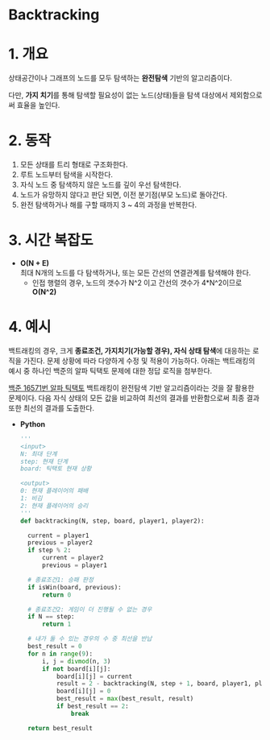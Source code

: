 # Backtracking

# 1. 개요

상태공간이나 그래프의 노드를 모두 탐색하는 **완전탐색** 기반의 알고리즘이다.

다만, **가지 치기**를 통해 탐색할 필요성이 없는 노드(상태)들을 탐색 대상에서 제외함으로써 효율을 높인다.

# 2. 동작

1. 모든 상태를 트리 형태로 구조화한다.
2. 루트 노드부터 탐색을 시작한다.
3. 자식 노드 중 탐색하지 않은 노드를 깊이 우선 탐색한다.
4. 노드가 유망하지 않다고 판단 되면, 이전 분기점(부모 노드)로 돌아간다.
5. 완전 탐색하거나 해를 구할 때까지 3 ~ 4의 과정을 반복한다.

# 3. 시간 복잡도

- **O(N + E)**  
   최대 N개의 노드를 다 탐색하거나, 또는 모든 간선의 연결관계를 탐색해야 한다.
  - 인접 행렬의 경우, 노드의 갯수가 N^2 이고 간선의 갯수가 4\*N^2이므로 **O(N^2)**

# 4. 예시

백트래킹의 경우, 크게 **종료조건, 가지치기(가능할 경우), 자식 상태 탐색**에 대응하는 로직을 가진다.
문제 상황에 따라 다양하게 수정 및 적용이 가능하다. 아래는 백트래킹의 예시 중 하나인 백준의 알파 틱택토 문제에 대한 정답 로직을 첨부한다.

[백준 16571번 알파 틱택토](https://www.acmicpc.net/problem/16571)
백트래킹이 완전탐색 기반 알고리즘이라는 것을 잘 활용한 문제이다. 다음 자식 상태의 모든 값을 비교하여 최선의 결과를 반환함으로써 최종 결과 또한 최선의 결과를 도출한다.

- **Python**

  ```python
  '''
  <input>
  N: 최대 단계
  step: 현재 단계
  board: 틱택토 현재 상황

  <output>
  0: 현재 플레이어의 패배
  1: 비김
  2: 현재 플레이어의 승리
  '''
  def backtracking(N, step, board, player1, player2):

    current = player1
    previous = player2
    if step % 2:
        current = player2
        previous = player1

    # 종료조건1: 승패 판정
    if isWin(board, previous):
        return 0

    # 종료조건2: 게임이 더 진행될 수 없는 경우
    if N == step:
        return 1

    # 내가 둘 수 있는 경우의 수 중 최선을 반납
    best_result = 0
    for n in range(9):
        i, j = divmod(n, 3)
        if not board[i][j]:
            board[i][j] = current
            result = 2 - backtracking(N, step + 1, board, player1, player2)
            board[i][j] = 0
            best_result = max(best_result, result)
            if best_result == 2:
                break

    return best_result
  ```
